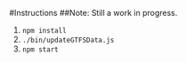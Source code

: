 #Instructions
##Note: Still a work in progress.
1. `npm install`
2. `./bin/updateGTFSData.js`
3. `npm start`
